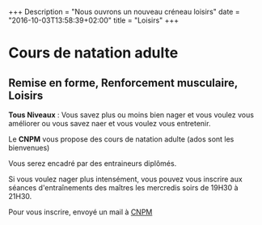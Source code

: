 +++
Description = "Nous ouvrons un nouveau créneau loisirs"
date = "2016-10-03T13:58:39+02:00"
title = "Loisirs"
+++

# Cours de natation adulte
## Remise en forme, Renforcement musculaire, Loisirs

**Tous Niveaux** : Vous savez plus ou moins bien nager et vous voulez vous
améliorer ou vous savez naer et vous voulez vous entretenir.

Le **CNPM** vous propose des cours de natation adulte (ados sont les bienvenues)

Vous serez encadré par des entraineurs diplômés.

Si vous voulez nager plus intensément, vous pouvez vous inscrire aux séances
d'entraînements des maîtres les mercredis soirs de 19H30 à 21H30.

Pour vous inscrire, envoyé un mail à [CNPM](mailto:cnpmornantais@gmail.com)


